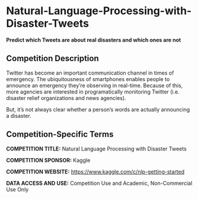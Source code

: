 # Natural-Language-Processing-with-Disaster-Tweets
**Predict which Tweets are about real disasters and which ones are not**

## Competition Description

Twitter has become an important communication channel in times of emergency.
The ubiquitousness of smartphones enables people to announce an emergency they’re observing in real-time. Because of this, more agencies are interested in programatically monitoring Twitter (i.e. disaster relief organizations and news agencies).

But, it’s not always clear whether a person’s words are actually announcing a disaster.

## Competition-Specific Terms

**COMPETITION TITLE:** Natural Language Processing with Disaster Tweets

**COMPETITION SPONSOR:** Kaggle

**COMPETITION WEBSITE:** https://www.kaggle.com/c/nlp-getting-started

**DATA ACCESS AND USE:** Competition Use and Academic, Non-Commercial Use Only
